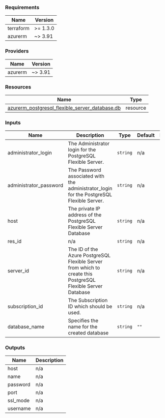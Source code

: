 <!-- BEGIN_TF_DOCS -->
### Requirements

| Name | Version |
|------|---------|
| terraform | >= 1.3.0 |
| azurerm | ~> 3.91 |

### Providers

| Name | Version |
|------|---------|
| azurerm | ~> 3.91 |

### Resources

| Name | Type |
|------|------|
| [azurerm_postgresql_flexible_server_database.db](https://registry.terraform.io/providers/hashicorp/azurerm/latest/docs/resources/postgresql_flexible_server_database) | resource |

### Inputs

| Name | Description | Type | Default | Required |
|------|-------------|------|---------|:--------:|
| administrator\_login | The Administrator login for the PostgreSQL Flexible Server. | `string` | n/a | yes |
| administrator\_password | The Password associated with the administrator\_login for the PostgreSQL Flexible Server. | `string` | n/a | yes |
| host | The private IP address of the PostgreSQL Flexible Server Database | `string` | n/a | yes |
| res\_id | n/a | `string` | n/a | yes |
| server\_id | The ID of the Azure PostgreSQL Flexible Server from which to create this PostgreSQL Flexible Server Database | `string` | n/a | yes |
| subscription\_id | The Subscription ID which should be used. | `string` | n/a | yes |
| database\_name | Specifies the name for the created database | `string` | `""` | no |

### Outputs

| Name | Description |
|------|-------------|
| host | n/a |
| name | n/a |
| password | n/a |
| port | n/a |
| ssl\_mode | n/a |
| username | n/a |
<!-- END_TF_DOCS -->